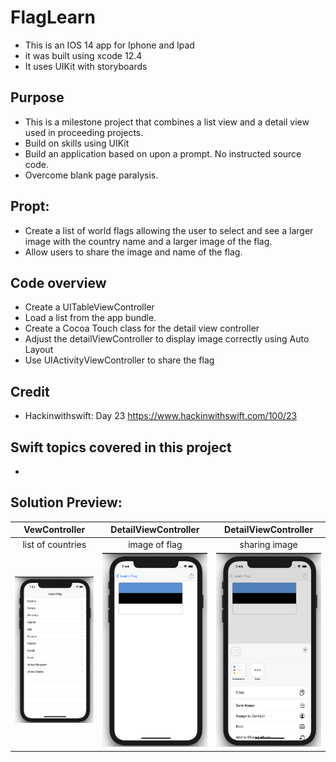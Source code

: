 #  FlagLearn
* This is an IOS 14 app for Iphone and Ipad
* it was built using xcode 12.4
* It uses UIKit with storyboards
## Purpose
* This is a milestone project that combines a list view and a detail view used in proceeding projects.
* Build on skills using UIKit
* Build an application based on upon a prompt. No instructed source code.
* Overcome blank page paralysis.
## Propt: 
* Create a list of world flags allowing the user to select and see a larger image with the country name and a larger image of the flag.
* Allow users to share the image and name of the flag.

## Code overview
* Create a UITableViewController
* Load a list from the app bundle.
* Create a Cocoa Touch class for the detail view controller
* Adjust the detailViewController to display image correctly using Auto Layout
* Use UIActivityViewController to share the flag
## Credit
* Hackinwithswift: Day 23 https://www.hackinwithswift.com/100/23
## Swift topics covered in this project
* 

## Solution Preview:
| VewController | DetailViewController | DetailViewController |
| :--------------:  | :--------------------: | :---------------------: |
| list of countries | image of flag | sharing image |
| <img src="https://github.com/benjkent/Hacking-with-Swift-UIKit-FlagLearn/blob/main/screenshots/viewControllerMain.png"> | <img src="https://github.com/benjkent/Hacking-with-Swift-UIKit-FlagLearn/blob/main/screenshots/detailControllerFlag.png"> | <img src="https://github.com/benjkent/Hacking-with-Swift-UIKit-FlagLearn/blob/main/screenshots/detailControllerShared.png"> | 
